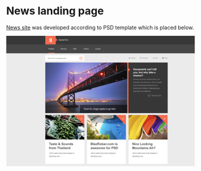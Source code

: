 # News landing page
[News site](https://cdn.rawgit.com/Annelia55/News-landing/master/index.html) was developed according to PSD template which is placed below.

<a href="Template.psd">![](img/psd_template.jpg)</a>